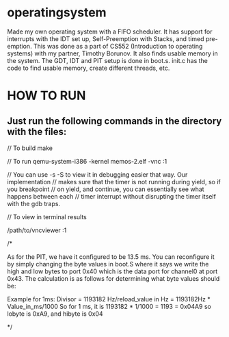 # operatingsystem
Made my own operating system with a FIFO scheduler. It has support for interrupts with the IDT set up, Self-Preemption with Stacks, and timed pre-emption. This was done as a part of CS552 (Introduction to operating systems) with my partner, Timothy Borunov. It also finds usable memory in the system. 
The GDT, IDT and PIT setup is done in boot.s. 
init.c has the code to find usable memory, create different threads, etc.

# HOW TO RUN

## Just run the following commands in the directory with the files:

// To build
make

// To run
qemu-system-i386 -kernel memos-2.elf  -vnc :1

// You can use -s -S to view it in debugging easier that way. Our implementation
// makes sure that the timer is not running during yield, so if you breakpoint
// on yield, and continue, you can essentially see what happens between each
// timer interrupt without disrupting the timer itself with the gdb traps.

// To view in terminal results

/path/to/vncviewer :1

/*

As for the PIT, we have it configured to be 13.5 ms.
You can reconfigure it by simply changing the byte values in boot.S where
it says we write the high and low bytes to port 0x40 which is the data port
for channel0 at port 0x43. The calculation is as follows for determining
what byte values should be: 

Example for 1ms:
Divisor = 1193182 Hz/reload_value in Hz = 1193182Hz * Value_in_ms/1000
So for 1 ms, it is 1193182 * 1/1000 = 1193 = 0x04A9
so lobyte is 0xA9, and hibyte is 0x04

*/

